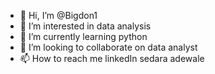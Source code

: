 - 👋 Hi, I’m @Bigdon1
- 👀 I’m interested in data analysis
- 🌱 I’m currently learning python
- 💞️ I’m looking to collaborate on data analyst
- 📫 How to reach me linkedIn sedara adewale

<!---
Bigdon1/Bigdon1 is a ✨ special ✨ repository because its `README.md` (this file) appears on your GitHub profile.
You can click the Preview link to take a look at your changes.
--->
